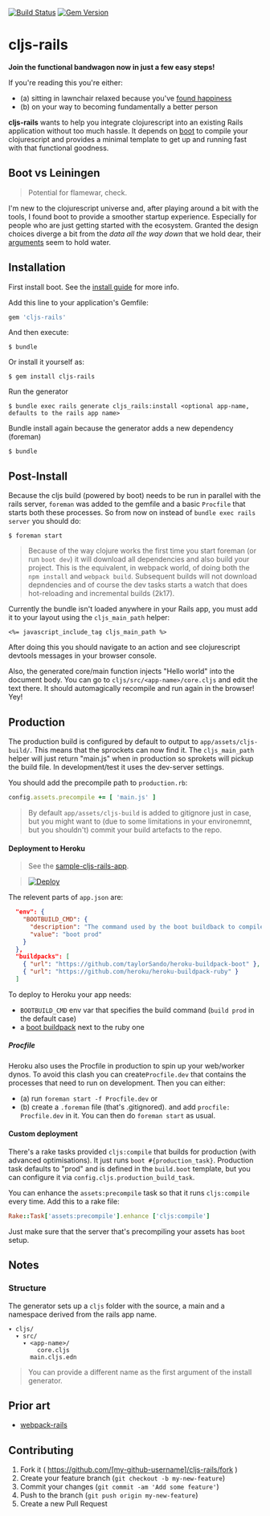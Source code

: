 [![Build Status](https://travis-ci.org/bogdan-dumitru/cljs-rails.svg?branch=master)](https://travis-ci.org/bogdan-dumitru/cljs-rails) [![Gem Version](https://badge.fury.io/rb/cljs-rails.svg)](http://badge.fury.io/rb/cljs-rails)

# cljs-rails

**Join the functional bandwagon now in just a few easy steps!**

If you're reading this you're either:

- (a) sitting in lawnchair relaxed because you've [found happiness](https://www.youtube.com/watch?v=A0VaIKK2ijM)
- (b) on your way to becoming fundamentally a better person

**cljs-rails** wants to help you integrate clojurescript into an existing Rails application without too much hassle. It depends on [boot](https://github.com/boot-clj/boot) to compile your clojurescript and provides a minimal template to get up and running fast with that functional goodness. 

## Boot vs Leiningen

> Potential for flamewar, check.

I'm new to the clojurescript universe and, after playing around a bit with the tools, I found boot to provide a smoother startup experience. Especially for people who are just getting started with the ecosystem. Granted the design choices diverge a bit from the *data all the way down* that we hold dear, their [arguments](https://news.ycombinator.com/item?id=8553189) seem to hold water.

## Installation

First install boot. See the [install guide](https://github.com/boot-clj/boot#install) for more info.

Add this line to your application's Gemfile:

```ruby
gem 'cljs-rails'
```

And then execute:

    $ bundle

Or install it yourself as:

    $ gem install cljs-rails

Run the generator
  
    $ bundle exec rails generate cljs_rails:install <optional app-name, defaults to the rails app name>

Bundle install again because the generator adds a new dependency (foreman)

    $ bundle

## Post-Install

Because the cljs build (powered by boot) needs to be run in parallel with the rails server, ``foreman`` was added to the gemfile and a basic ``Procfile`` that starts both these processes. So from now on instead of ``bundle exec rails server`` you should do:

    $ foreman start

> Because of the way clojure works the first time you start foreman (or run ``boot dev``) it will download all dependencies and also build your project. This is the equivalent, in webpack world, of doing both the ``npm install`` and ``webpack build``. Subsequent builds will not download depndencies and of course the dev tasks starts a watch that does hot-reloading and incremental builds (2k17).

Currently the bundle isn't loaded anywhere in your Rails app, you must add it to your layout using the ``cljs_main_path`` helper:

```erb
<%= javascript_include_tag cljs_main_path %>
```

After doing this you should navigate to an action and see clojurescript devtools messages in your browser console. 

Also, the generated core/main function injects "Hello world" into the document body. 
You can go to ``cljs/src/<app-name>/core.cljs`` and edit the text there. It should automagically recompile and run again in the browser! Yey!

## Production

The production build is configured by default to output to ``app/assets/cljs-build/``. This means that the sprockets can now find it.
The ``cljs_main_path`` helper will just return "main.js" when in production so sprokets will pickup the build file. In development/test it uses the dev-server settings.

You should add the precompile path to ``production.rb``:
```ruby
config.assets.precompile += [ 'main.js' ]
```

> By default ``app/assets/cljs-build`` is added to gitignore just in case, but you might want to (due to some limitations in your environemnt, but you shouldn't) commit your build artefacts to the repo.

#### Deployment to Heroku

> See the [sample-cljs-rails-app](https://github.com/bogdan-dumitru/sample-cljs-rails-app).

> [![Deploy](https://www.herokucdn.com/deploy/button.svg)](https://heroku.com/deploy?template=https://github.com/bogdan-dumitru/sample-cljs-rails-app)

The relevent parts of ``app.json`` are:
```json
  "env": {
    "BOOTBUILD_CMD": {
      "description": "The command used by the boot buildback to compile cljs",
      "value": "boot prod"
    }
  },
  "buildpacks": [
    { "url": "https://github.com/taylorSando/heroku-buildpack-boot" },
    { "url": "https://github.com/heroku/heroku-buildpack-ruby" }
  ]
```

To deploy to Heroku your app needs:
- ``BOOTBUILD_CMD`` env var that specifies the build command (``build prod`` in the default case)
- a [boot buildpack](https://github.com/taylorSando/heroku-buildpack-boot) next to the ruby one

##### Procfile

Heroku also uses the Procfile in production to spin up your web/worker dynos. To avoid this clash you can create``Procfile.dev`` that contains the processes that need to run on development. Then you can either:

- (a) run ``foreman start -f Procfile.dev`` or
- (b) create a ``.foreman`` file (that's .gitignored). and add ``procfile: Procfile.dev`` in it. You can then do ``foreman start`` as usual.

#### Custom deployment

There's a rake tasks provided ``cljs:compile`` that builds for production (with advanced optimisations).
It just runs ``boot #{production_task}``. Production task defaults to "prod" and is defined in the ``build.boot`` template, but you can configure it via ``config.cljs.production_build_task``.

You can enhance the ``assets:precompile`` task so that it runs ``cljs:compile`` every time. Add this to a rake file:

```ruby
Rake::Task['assets:precompile'].enhance ['cljs:compile']
```

Just make sure that the server that's precompiling your assets has ``boot`` setup.

## Notes

### Structure

The generator sets up a ``cljs`` folder with the source, a main and a namespace derived from the rails app name.

```
▾ cljs/
  ▾ src/
    ▾ <app-name>/
        core.cljs
      main.cljs.edn
```

> You can provide a different name as the first argument of the install generator.

## Prior art

- [webpack-rails](https://github.com/mipearson/webpack-rails)

## Contributing

1. Fork it ( https://github.com/[my-github-username]/cljs-rails/fork )
2. Create your feature branch (`git checkout -b my-new-feature`)
3. Commit your changes (`git commit -am 'Add some feature'`)
4. Push to the branch (`git push origin my-new-feature`)
5. Create a new Pull Request
